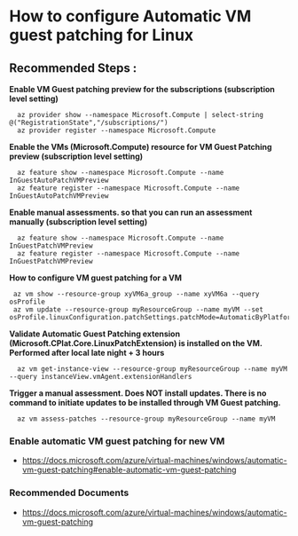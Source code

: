 <properties
  pagetitle="How to configure Automatic VM guest patching for Linux"
  description=""
  service="microsoft.compute"
  resource="virtualmachines"
  ms.author="bhpat"
  selfhelptype="Generic"
  supporttopicids="32743880"
  productpesids="15571"
  cloudenvironments="public, fairfax, mooncake, blackforest, ussec, usnat"
  disableclouds=""
  articleid="ae01d8dd-684f-4ceb-8531-5955eff93028"
  ownershipid="Compute_VirtualMachines" />
# How to configure Automatic VM guest patching for Linux


## Recommended Steps :

**Enable VM Guest patching preview for the subscriptions  (subscription level setting)**
```
  az provider show --namespace Microsoft.Compute | select-string @("RegistrationState","/subscriptions/")
  az provider register --namespace Microsoft.Compute
```

**Enable the VMs (Microsoft.Compute) resource for VM Guest Patching preview (subscription level setting)**
```
  az feature show --namespace Microsoft.Compute --name InGuestAutoPatchVMPreview
  az feature register --namespace Microsoft.Compute --name InGuestAutoPatchVMPreview
```
**Enable manual assessments.  so that you can run an assessment manually (subscription level setting)**
```
  az feature show --namespace Microsoft.Compute --name InGuestPatchVMPreview
  az feature register --namespace Microsoft.Compute --name InGuestPatchVMPreview
```
**How to configure VM guest patching for a VM**
```
 az vm show --resource-group xyVM6a_group --name xyVM6a --query osProfile
 az vm update --resource-group myResourceGroup --name myVM --set osProfile.linuxConfiguration.patchSettings.patchMode=AutomaticByPlatform

```
**Validate Automatic Guest Patching extension (Microsoft.CPlat.Core.LinuxPatchExtension) is installed on the VM.  Performed after local late night + 3 hours**
```
  az vm get-instance-view --resource-group myResourceGroup --name myVM --query instanceView.vmAgent.extensionHandlers

```
**Trigger a manual assessment.  Does NOT install updates.  There is no command to initiate updates to be installed through VM Guest patching.**

```
  az vm assess-patches --resource-group myResourceGroup --name myVM

```
 
### Enable automatic VM guest patching for new VM

- https://docs.microsoft.com/azure/virtual-machines/windows/automatic-vm-guest-patching#enable-automatic-vm-guest-patching

### Recommended Documents

- https://docs.microsoft.com/azure/virtual-machines/windows/automatic-vm-guest-patching